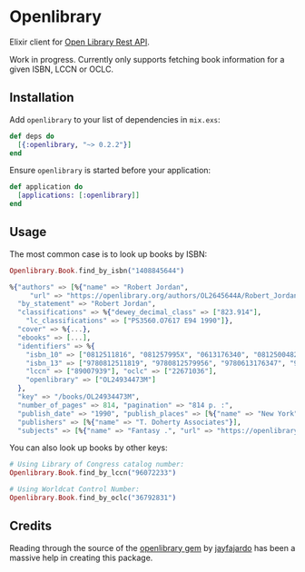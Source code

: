 # Openlibrary

Elixir client for [Open Library Rest API](https://openlibrary.org/dev/docs/restful_api).

Work in progress. Currently only supports fetching book information for a given ISBN, LCCN or OCLC.

## Installation

Add `openlibrary` to your list of dependencies in `mix.exs`:

```elixir
def deps do
  [{:openlibrary, "~> 0.2.2"}]
end
```

Ensure `openlibrary` is started before your application:

```elixir
def application do
  [applications: [:openlibrary]]
end
```

## Usage

The most common case is to look up books by ISBN:

```elixir
Openlibrary.Book.find_by_isbn("1408845644")

%{"authors" => [%{"name" => "Robert Jordan",
     "url" => "https://openlibrary.org/authors/OL2645644A/Robert_Jordan"}],
  "by_statement" => "Robert Jordan",
  "classifications" => %{"dewey_decimal_class" => ["823.914"],
    "lc_classifications" => ["PS3560.O7617 E94 1990"]},
  "cover" => %{...},
  "ebooks" => [...],
  "identifiers" => %{
    "isbn_10" => ["0812511816", "081257995X", "0613176340", "0812500482"],
    "isbn_13" => ["9780812511819", "9780812579956", "9780613176347", "9780812500486"],
    "lccn" => ["89007939"], "oclc" => ["22671036"],
    "openlibrary" => ["OL24934473M"]
  },
  "key" => "/books/OL24934473M",
  "number_of_pages" => 814, "pagination" => "814 p. :",
  "publish_date" => "1990", "publish_places" => [%{"name" => "New York"}],
  "publishers" => [%{"name" => "T. Doherty Associates"}],
  "subjects" => [%{"name" => "Fantasy .", "url" => "https://openlibrary.org/subjects/fantasy_."}]}
```

You can also look up books by other keys:

```elixir
# Using Library of Congress catalog number:
Openlibrary.Book.find_by_lccn("96072233")

# Using Worldcat Control Number:
Openlibrary.Book.find_by_oclc("36792831")
```

## Credits

Reading through the source of the [openlibrary gem](https://github.com/jayfajardo/openlibrary)
by [jayfajardo](https://github.com/jayfajardo) has been a massive help in
creating this package.

